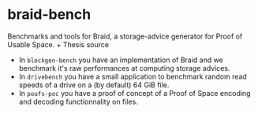 # braid-bench
Benchmarks and tools for Braid, a storage-advice generator for Proof of Usable Space. + Thesis source

* In `blockgen-bench` you have an implementation of Braid and we benchmark it's raw performances at computing storage advices.
* In `drivebench` you have a small application to benchmark random read speeds of a drive on a (by default) 64 GiB file.
* In `poufs-poc` you have a proof of concept of a Proof of Space encoding and decoding functionnality on files.
